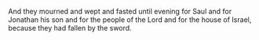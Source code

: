 And they mourned and wept and fasted until evening for Saul and for Jonathan his son and for the people of the Lord and for the house of Israel, because they had fallen by the sword.
